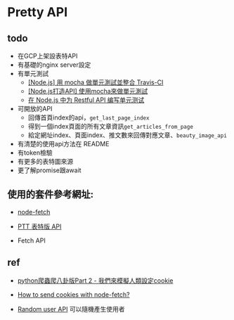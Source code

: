 # Pretty API

## todo
* 在GCP上架設表特API
* 有基礎的nginx server設定
* 有單元測試
	* [[Node.js] 用 mocha 做單元測試並整合 Travis-CI](https://larrylu.blog/nodejs-mocha-travis-ci-unit-test-e859a9446e16)
	* [[Node.js打造API] 使用mocha來做單元測試](https://andy6804tw.github.io/2018/01/15/api-test/)
	* [在 Node.js 中为 Restful API 编写单元测试](https://scarletsky.github.io/2016/10/05/write-unit-tests-for-restful-api-in-nodejs/)
* 可開放的API
	* 回傳首頁index的api，`get_last_page_index`
	* 得到一個index頁面的所有文章資訊`get_articles_from_page`
	* 給定網址index、頁面index、推文數來回傳對應文章、`beauty_image_api`
* 有清楚的使用api方法在 README
* 有token檢驗
* 有更多的表特圖來源
* 更了解promise跟await

## 使用的套件參考網址:

* [node-fetch](https://github.com/bitinn/node-fetch)

* [PTT 表特版 API](https://ithelp.ithome.com.tw/articles/10191505)
 
* Fetch API

## ref
* [python爬蟲爬八卦版Part 2 - 我們來模擬人類設定cookie](http://aweiho2015.pixnet.net/blog/post/9545861-python%E7%88%AC%E8%9F%B2%E7%88%AC%E5%85%AB%E5%8D%A6%E7%89%88part-2---%E6%88%91%E5%80%91%E4%BE%86%E6%A8%A1%E6%93%AC%E4%BA%BA%E9%A1%9E%E8%A8%AD%E5%AE%9A)
* [How to send cookies with node-fetch?](https://stackoverflow.com/questions/34815845/how-to-send-cookies-with-node-fetch)

* [Random user API](https://randomuser.me/) 可以隨機產生使用者